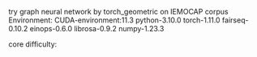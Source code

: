try graph neural network by torch_geometric on IEMOCAP corpus
Environment: 
CUDA-environment:11.3
python-3.10.0
torch-1.11.0
fairseq-0.10.2
einops-0.6.0
librosa-0.9.2
numpy-1.23.3

core difficulty:
